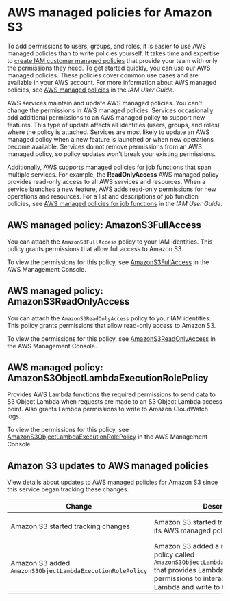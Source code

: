 # AWS managed policies for Amazon S3<a name="security-iam-awsmanpol"></a>

To add permissions to users, groups, and roles, it is easier to use AWS managed policies than to write policies yourself\. It takes time and expertise to [create IAM customer managed policies](https://docs.aws.amazon.com/IAM/latest/UserGuide/access_policies_create-console.html) that provide your team with only the permissions they need\. To get started quickly, you can use our AWS managed policies\. These policies cover common use cases and are available in your AWS account\. For more information about AWS managed policies, see [AWS managed policies](https://docs.aws.amazon.com/IAM/latest/UserGuide/access_policies_managed-vs-inline.html#aws-managed-policies) in the *IAM User Guide*\.

AWS services maintain and update AWS managed policies\. You can't change the permissions in AWS managed policies\. Services occasionally add additional permissions to an AWS managed policy to support new features\. This type of update affects all identities \(users, groups, and roles\) where the policy is attached\. Services are most likely to update an AWS managed policy when a new feature is launched or when new operations become available\. Services do not remove permissions from an AWS managed policy, so policy updates won't break your existing permissions\.

Additionally, AWS supports managed policies for job functions that span multiple services\. For example, the **ReadOnlyAccess** AWS managed policy provides read\-only access to all AWS services and resources\. When a service launches a new feature, AWS adds read\-only permissions for new operations and resources\. For a list and descriptions of job function policies, see [AWS managed policies for job functions](https://docs.aws.amazon.com/IAM/latest/UserGuide/access_policies_job-functions.html) in the *IAM User Guide*\.

## AWS managed policy: AmazonS3FullAccess<a name="security-iam-awsmanpol-amazons3fullaccess"></a>

You can attach the `AmazonS3FullAccess` policy to your IAM identities\. This policy grants permissions that allow full access to Amazon S3\.

To view the permissions for this policy, see [AmazonS3FullAccess](https://console.aws.amazon.com/iam/home?#/policies/arn:aws:iam::aws:policy/AmazonS3FullAccess$jsonEditor) in the AWS Management Console\.

## AWS managed policy: AmazonS3ReadOnlyAccess<a name="security-iam-awsmanpol-amazons3readonlyaccess"></a>

You can attach the `AmazonS3ReadOnlyAccess` policy to your IAM identities\. This policy grants permissions that allow read\-only access to Amazon S3\.

To view the permissions for this policy, see [AmazonS3ReadOnlyAccess](https://console.aws.amazon.com/iam/home?#/policies/arn:aws:iam::aws:policy/AmazonS3ReadOnlyAccess$jsonEditor) in the AWS Management Console\.

## AWS managed policy: AmazonS3ObjectLambdaExecutionRolePolicy<a name="security-iam-awsmanpol-amazons3objectlambdaexecutionrolepolicy"></a>

Provides AWS Lambda functions the required permissions to send data to S3 Object Lambda when requests are made to an S3 Object Lambda access point\. Also grants Lambda permissions to write to Amazon CloudWatch logs\.

To view the permissions for this policy, see [AmazonS3ObjectLambdaExecutionRolePolicy](https://console.aws.amazon.com/iam/home?#/policies/arn:aws:iam::aws:policy/service-role/AmazonS3ObjectLambdaExecutionRolePolicy$jsonEditor) in the AWS Management Console\.

## Amazon S3 updates to AWS managed policies<a name="security-iam-awsmanpol-updates"></a>

View details about updates to AWS managed policies for Amazon S3 since this service began tracking these changes\.


| Change | Description | Date | 
| --- | --- | --- | 
|  Amazon S3 started tracking changes  |  Amazon S3 started tracking changes for its AWS managed policies\.  | August 18, 2021 | 
|  Amazon S3 added `AmazonS3ObjectLambdaExecutionRolePolicy`  |  Amazon S3 added a new AWS\-managed policy called `AmazonS3ObjectLambdaExecutionRolePolicy` that provides Lambda functions permissions to interact with S3 Object Lambda and write to CloudWatch logs\.  | August 18, 2021 | 